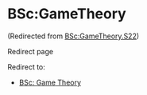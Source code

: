 






BSc:GameTheory
==============



(Redirected from [BSc:GameTheory.S22](/index.php?title=BSc:GameTheory.S22&redirect=no "BSc:GameTheory.S22"))  

Redirect page


Redirect to:

* [BSc: Game Theory](/index.php/BSc:_Game_Theory "BSc: Game Theory")









